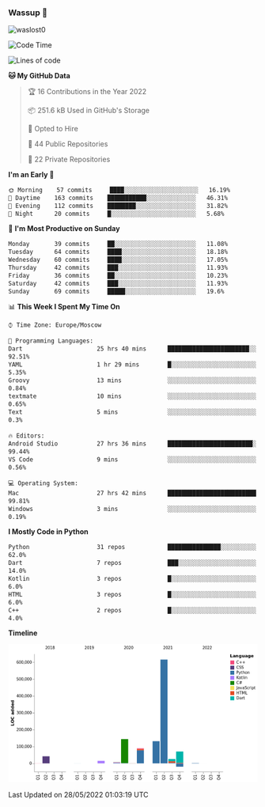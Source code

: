 ### Wassup 👋

<p align="left"> <img src="https://komarev.com/ghpvc/?username=waslost0" alt="waslost0" /></p>

<!--START_SECTION:waka-->
![Code Time](http://img.shields.io/badge/Code%20Time-0%20secs-blue)

![Lines of code](https://img.shields.io/badge/From%20Hello%20World%20I%27ve%20Written-1%20Million%20lines%20of%20code-blue)

**🐱 My GitHub Data** 

> 🏆 16 Contributions in the Year 2022
 > 
> 📦 251.6 kB Used in GitHub's Storage 
 > 
> 💼 Opted to Hire
 > 
> 📜 44 Public Repositories 
 > 
> 🔑 22 Private Repositories  
 > 
**I'm an Early 🐤** 

```text
🌞 Morning    57 commits     ████░░░░░░░░░░░░░░░░░░░░░   16.19% 
🌆 Daytime    163 commits    ███████████░░░░░░░░░░░░░░   46.31% 
🌃 Evening    112 commits    ████████░░░░░░░░░░░░░░░░░   31.82% 
🌙 Night      20 commits     █░░░░░░░░░░░░░░░░░░░░░░░░   5.68%

```
📅 **I'm Most Productive on Sunday** 

```text
Monday       39 commits     ██░░░░░░░░░░░░░░░░░░░░░░░   11.08% 
Tuesday      64 commits     ████░░░░░░░░░░░░░░░░░░░░░   18.18% 
Wednesday    60 commits     ████░░░░░░░░░░░░░░░░░░░░░   17.05% 
Thursday     42 commits     ███░░░░░░░░░░░░░░░░░░░░░░   11.93% 
Friday       36 commits     ██░░░░░░░░░░░░░░░░░░░░░░░   10.23% 
Saturday     42 commits     ███░░░░░░░░░░░░░░░░░░░░░░   11.93% 
Sunday       69 commits     █████░░░░░░░░░░░░░░░░░░░░   19.6%

```


📊 **This Week I Spent My Time On** 

```text
⌚︎ Time Zone: Europe/Moscow

💬 Programming Languages: 
Dart                     25 hrs 40 mins      ███████████████████████░░   92.51% 
YAML                     1 hr 29 mins        █░░░░░░░░░░░░░░░░░░░░░░░░   5.35% 
Groovy                   13 mins             ░░░░░░░░░░░░░░░░░░░░░░░░░   0.84% 
textmate                 10 mins             ░░░░░░░░░░░░░░░░░░░░░░░░░   0.65% 
Text                     5 mins              ░░░░░░░░░░░░░░░░░░░░░░░░░   0.3%

🔥 Editors: 
Android Studio           27 hrs 36 mins      ████████████████████████░   99.44% 
VS Code                  9 mins              ░░░░░░░░░░░░░░░░░░░░░░░░░   0.56%

💻 Operating System: 
Mac                      27 hrs 42 mins      █████████████████████████   99.81% 
Windows                  3 mins              ░░░░░░░░░░░░░░░░░░░░░░░░░   0.19%

```

**I Mostly Code in Python** 

```text
Python                   31 repos            ███████████████░░░░░░░░░░   62.0% 
Dart                     7 repos             ███░░░░░░░░░░░░░░░░░░░░░░   14.0% 
Kotlin                   3 repos             █░░░░░░░░░░░░░░░░░░░░░░░░   6.0% 
HTML                     3 repos             █░░░░░░░░░░░░░░░░░░░░░░░░   6.0% 
C++                      2 repos             █░░░░░░░░░░░░░░░░░░░░░░░░   4.0%

```


**Timeline**

![Chart not found](https://raw.githubusercontent.com/waslost0/waslost0/master/charts/bar_graph.png) 


 Last Updated on 28/05/2022 01:03:19 UTC
<!--END_SECTION:waka-->

